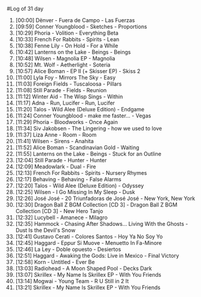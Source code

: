 #Log of 31 day

1. [00:00] Dënver - Fuera de Campo - Las Fuerzas
1. [09:59] Conner Youngblood - Sketches - Proportions
1. [10:29] Phoria - Volition - Everything Beta
1. [10:33] French For Rabbits - Spirits - Lean
1. [10:38] Fenne Lily - On Hold - For a While
1. [10:42] Lanterns on the Lake - Beings - Beings
1. [10:48] Wilsen - Magnolia EP - Magnolia
1. [10:52] Mt. Wolf - Aetherlight - Soteria
1. [10:57] Alice Boman - EP II (+ Skisser EP) - Skiss 2
1. [11:00] Lyla Foy - Mirrors The Sky - Easy
1. [11:03] Foreign Fields - Tuscaloosa - Pillars
1. [11:08] Still Parade - Fields - Reunion
1. [11:12] Winter Aid - The Wisp Sings - Within
1. [11:17] Adna - Run, Lucifer - Run, Lucifer
1. [11:20] Talos - Wild Alee (Deluxe Edition) - Endgame
1. [11:24] Conner Youngblood - make me faster... - Vegas
1. [11:29] Phoria - Bloodworks - Once Again
1. [11:34] Siv Jakobsen - The Lingering - how we used to love
1. [11:37] Liza Anne - Room - Room
1. [11:41] Wilsen - Sirens - Anahita
1. [11:52] Alice Boman - Scandinavian Gold - Waiting
1. [11:55] Lanterns on the Lake - Beings - Stuck for an Outline
1. [12:04] Still Parade - Hunter - Hunter
1. [12:09] Meadowlark - Dual - Fire
1. [12:13] French For Rabbits - Spirits - Nursery Rhymes
1. [12:17] Behaving - Behaving - False Alarms
1. [12:20] Talos - Wild Alee (Deluxe Edition) - Odyssey
1. [12:25] Wilsen - I Go Missing In My Sleep - Dusk
1. [12:26] José José - 20 Triunfadoras de José José - New York, New York
1. [12:30] Dragon Ball Z BGM Collection [CD 3] - Dragon Ball Z BGM Collection [CD 3] - New Hero Tanjo
1. [12:32] Lucybell - Amanece - Milagro
1. [12:35] Hammock - Chasing After Shadows... Living With the Ghosts - Dust Is the Devil's Snow
1. [12:41] Gustavo Cerati - Colores Santos - Hoy Ya No Soy Yo
1. [12:45] Haggard - Eppur Si Muove - Menuetto In Fa-Minore
1. [12:46] La Ley - Doble opuesto - Desiertos
1. [12:51] Haggard - Awaking the Gods: Live in Mexico - Final Victory
1. [12:58] Korn - Untitled - Ever Be
1. [13:03] Radiohead - A Moon Shaped Pool - Decks Dark
1. [13:07] Skrillex - My Name Is Skrillex EP - With You Friends
1. [13:14] Mogwai - Young Team - R U Still in 2 It
1. [13:21] Skrillex - My Name Is Skrillex EP - With You Friends
